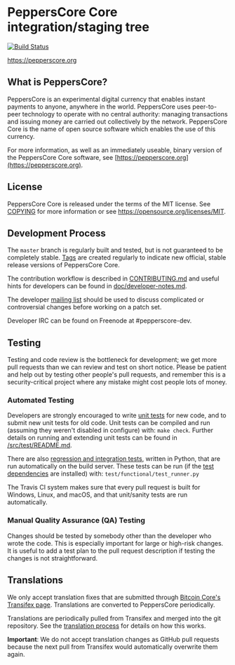 PeppersCore Core integration/staging tree
=====================================

[![Build Status](https://travis-ci.org/pepperscore-project/pepperscore.svg?branch=master)](https://travis-ci.org/pepperscore-project/pepperscore)

https://pepperscore.org

What is PeppersCore?
----------------

PeppersCore is an experimental digital currency that enables instant payments to
anyone, anywhere in the world. PeppersCore uses peer-to-peer technology to operate
with no central authority: managing transactions and issuing money are carried
out collectively by the network. PeppersCore Core is the name of open source
software which enables the use of this currency.

For more information, as well as an immediately useable, binary version of
the PeppersCore Core software, see [https://pepperscore.org](https://pepperscore.org).

License
-------

PeppersCore Core is released under the terms of the MIT license. See [COPYING](COPYING) for more
information or see https://opensource.org/licenses/MIT.

Development Process
-------------------

The `master` branch is regularly built and tested, but is not guaranteed to be
completely stable. [Tags](https://github.com/pepperscore-project/pepperscore/tags) are created
regularly to indicate new official, stable release versions of PeppersCore Core.

The contribution workflow is described in [CONTRIBUTING.md](CONTRIBUTING.md)
and useful hints for developers can be found in [doc/developer-notes.md](doc/developer-notes.md).

The developer [mailing list](https://groups.google.com/forum/#!forum/pepperscore-dev)
should be used to discuss complicated or controversial changes before working
on a patch set.

Developer IRC can be found on Freenode at #pepperscore-dev.

Testing
-------

Testing and code review is the bottleneck for development; we get more pull
requests than we can review and test on short notice. Please be patient and help out by testing
other people's pull requests, and remember this is a security-critical project where any mistake might cost people
lots of money.

### Automated Testing

Developers are strongly encouraged to write [unit tests](src/test/README.md) for new code, and to
submit new unit tests for old code. Unit tests can be compiled and run
(assuming they weren't disabled in configure) with: `make check`. Further details on running
and extending unit tests can be found in [/src/test/README.md](/src/test/README.md).

There are also [regression and integration tests](/test), written
in Python, that are run automatically on the build server.
These tests can be run (if the [test dependencies](/test) are installed) with: `test/functional/test_runner.py`

The Travis CI system makes sure that every pull request is built for Windows, Linux, and macOS, and that unit/sanity tests are run automatically.

### Manual Quality Assurance (QA) Testing

Changes should be tested by somebody other than the developer who wrote the
code. This is especially important for large or high-risk changes. It is useful
to add a test plan to the pull request description if testing the changes is
not straightforward.

Translations
------------

We only accept translation fixes that are submitted through [Bitcoin Core's Transifex page](https://www.transifex.com/projects/p/bitcoin/).
Translations are converted to PeppersCore periodically.

Translations are periodically pulled from Transifex and merged into the git repository. See the
[translation process](doc/translation_process.md) for details on how this works.

**Important**: We do not accept translation changes as GitHub pull requests because the next
pull from Transifex would automatically overwrite them again.
